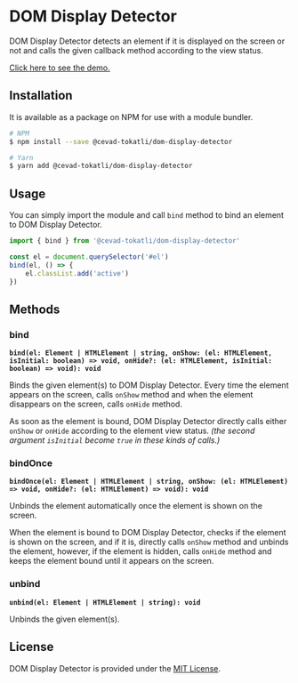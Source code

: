 # DOM Display Detector

DOM Display Detector detects an element if it is displayed on the screen or not and calls the given callback method according to the view status.

[Click here to see the demo.](https://cevadtokatli.github.io/dom-display-detector)

## Installation

It is available as a package on NPM for use with a module bundler.

```sh
# NPM
$ npm install --save @cevad-tokatli/dom-display-detector

# Yarn
$ yarn add @cevad-tokatli/dom-display-detector
```

## Usage

You can simply import the module and call `bind` method to bind an element to DOM Display Detector.

```typescript
import { bind } from '@cevad-tokatli/dom-display-detector'

const el = document.querySelector('#el')
bind(el, () => {
    el.classList.add('active')
})
```

## Methods

### bind

**`bind(el: Element | HTMLElement | string, onShow: (el: HTMLElement, isInitial: boolean) => void, onHide?: (el: HTMLElement, isInitial: boolean) => void): void`**

Binds the given element(s) to DOM Display Detector. Every time the element appears on the screen, calls `onShow` method and when the element disappears on the screen, calls `onHide` method.

As soon as the element is bound, DOM Display Detector directly calls either `onShow` or `onHide` according to the element view status. *(the second argument `isInitial` become `true` in these kinds of calls.)*

### bindOnce

**`bindOnce(el: Element | HTMLElement | string, onShow: (el: HTMLElement) => void, onHide?: (el: HTMLElement) => void): void`**

Unbinds the element automatically once the element is shown on the screen.

When the element is bound to DOM Display Detector, checks if the element is shown on the screen, and if it is, directly calls `onShow` method and unbinds the element, however, if the element is hidden, calls `onHide` method and keeps the element bound until it appears on the screen.

### unbind

**`unbind(el: Element | HTMLElement | string): void`**

Unbinds the given element(s).

## License
DOM Display Detector is provided under the [MIT License](https://opensource.org/licenses/MIT).
